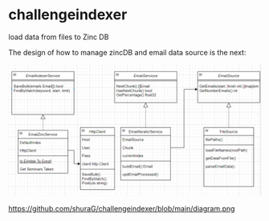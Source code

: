 # challengeindexer
load data from files to Zinc DB

The design of how to manage zincDB and email data source is the next:

![alt text](https://github.com/shuraG/challengeindexer/blob/main/diagram.png)

https://github.com/shuraG/challengeindexer/blob/main/diagram.png
